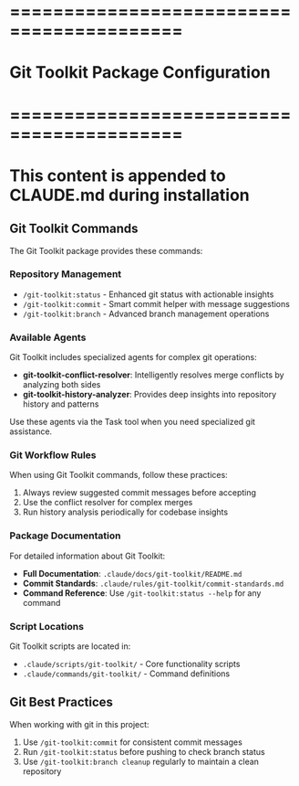 # ==========================================
# Git Toolkit Package Configuration
# ==========================================
# This content is appended to CLAUDE.md during installation

## Git Toolkit Commands

The Git Toolkit package provides these commands:

### Repository Management
- `/git-toolkit:status` - Enhanced git status with actionable insights
- `/git-toolkit:commit` - Smart commit helper with message suggestions
- `/git-toolkit:branch` - Advanced branch management operations

### Available Agents

Git Toolkit includes specialized agents for complex git operations:

- **git-toolkit-conflict-resolver**: Intelligently resolves merge conflicts by analyzing both sides
- **git-toolkit-history-analyzer**: Provides deep insights into repository history and patterns

Use these agents via the Task tool when you need specialized git assistance.

### Git Workflow Rules

When using Git Toolkit commands, follow these practices:
1. Always review suggested commit messages before accepting
2. Use the conflict resolver for complex merges
3. Run history analysis periodically for codebase insights

### Package Documentation

For detailed information about Git Toolkit:
- **Full Documentation**: `.claude/docs/git-toolkit/README.md`
- **Commit Standards**: `.claude/rules/git-toolkit/commit-standards.md`
- **Command Reference**: Use `/git-toolkit:status --help` for any command

### Script Locations

Git Toolkit scripts are located in:
- `.claude/scripts/git-toolkit/` - Core functionality scripts
- `.claude/commands/git-toolkit/` - Command definitions

## Git Best Practices

When working with git in this project:
1. Use `/git-toolkit:commit` for consistent commit messages
2. Run `/git-toolkit:status` before pushing to check branch status
3. Use `/git-toolkit:branch cleanup` regularly to maintain a clean repository